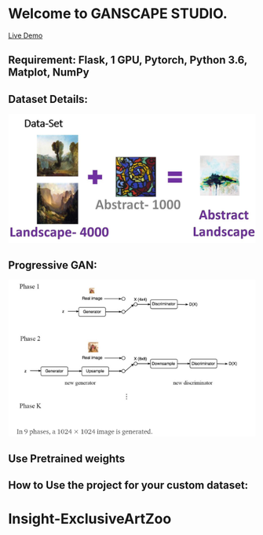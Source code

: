 
# Welcome to GANSCAPE STUDIO.
[Live Demo](http://3.15.32.149:8501/)


## Requirement:  Flask, 1 GPU, Pytorch, Python 3.6, Matplot, NumPy

## Dataset Details:

![Insight-ExclusiveArtZoo](Dataset.JPG)

## Progressive GAN:

![ProGAN](ProgressiveGAN.png)

## Use Pretrained weights

## How to Use the project for your custom dataset:


# Insight-ExclusiveArtZoo
